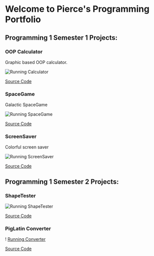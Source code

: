  # Welcome to Pierce's Programming Portfolio

 ## Programming 1 Semester 1 Projects:
 
 ### OOP Calculator
 Graphic based OOP calculator.
 
 ![Running Calculator](https://github.com/PierceASkyGle13/PierceASkyGle13/blob/main/images/calc.png?raw=true)
 
 [Source Code](https://github.com/PierceASkyGle13/PierceASkyGle13/tree/gh-pages/src/calc)
 
 ### SpaceGame
 Galactic SpaceGame
 
 ![Running SpaceGame](https://github.com/PierceASkyGle13/PierceASkyGle13/blob/gh-pages/images/Space.png?raw=true)
 
 [Source Code](https://github.com/PierceASkyGle13/PierceASkyGle13/tree/gh-pages/src/spacegame)
 
 ### ScreenSaver
 Colorful screen saver
 
 ![Running ScreenSaver](https://github.com/PierceASkyGle13/PierceASkyGle13/blob/gh-pages/images/ScreenSaver.png?raw=true)

 [Source Code](https://github.com/PierceASkyGle13/PierceASkyGle13/tree/gh-pages/src/screensaver)
 
 ## Programming 1 Semester 2 Projects:
 
### ShapeTester

![Running ShapeTester](https://github.com/PierceASkyGle13/PierceASkyGle13/blob/gh-pages/images/Box.png?raw=true)

[Source Code](https://github.com/PierceASkyGle13/PierceASkyGle13/tree/gh-pages/src/ShapeTester)

### PigLatin Converter

! [Running Converter](https://github.com/PierceASkyGle13/PierceASkyGle13/blob/gh-pages/images/PigLatin.png?raw=true)

[Source Code](https://github.com/PierceASkyGle13/PierceASkyGle13/tree/gh-pages/src/PigLatin)
